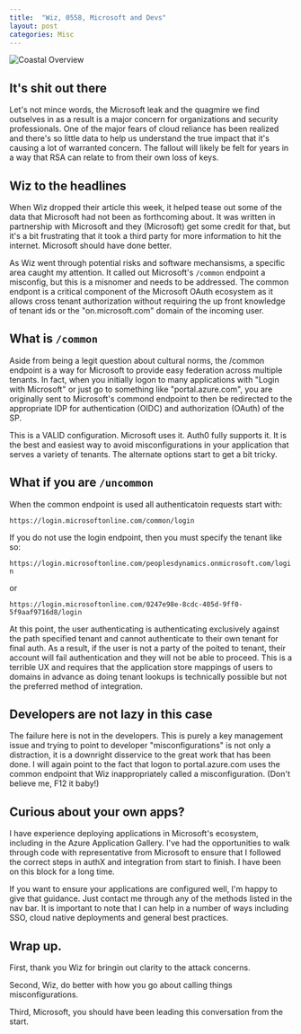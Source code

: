 ```yaml
---
title:  "Wiz, 0558, Microsoft and Devs"
layout: post
categories: Misc
---
```


![Coastal Overview](https://images.pexels.com/photos/635356/pexels-photo-635356.jpeg?cs=srgb&dl=pexels-pok-rie-1130268.jpg&fm=jpg&h=500&w=1500&fit=crop)


## It's shit out there

Let's not mince words, the Microsoft leak and the quagmire we find outselves in
as a result is a major concern for organizations and security professionals. One
of the major fears of cloud reliance has been realized and there's so little 
data to help us understand the true impact that it's causing a lot of warranted
concern. The fallout will likely be felt for years in a way that RSA can relate
to from their own loss of keys.

## Wiz to the headlines

When Wiz dropped their article this week, it helped tease out some of the data
that Microsoft had not been as forthcoming about. It was written in partnership
with Microsoft and they (Microsoft) get some credit for that, but it's a bit 
frustrating that it took a third party for more information to hit the internet.
Microsoft should have done better.

As Wiz went through potential risks and software mechansisms, a specific area
caught my attention. It called out Microsoft's `/common` endpoint a misconfig,
but this is a misnomer and needs to be addressed. The common endpont is a 
critical component of the Microsoft OAuth ecosystem as it allows cross tenant
authorization without requiring the up front knowledge of tenant ids or the 
"on.microsoft.com" domain of the incoming user. 

## What is `/common`

Aside from being a legit question about cultural norms, the /common endpoint is
a way for Microsoft to provide easy federation across multiple tenants. In fact,
when you initially logon to many applications with "Login with Microsoft" or 
just go to something like "portal.azure.com", you are originally sent to
Microsoft's commond endpoint to then be redirected to the appropriate IDP for
authentication (OIDC) and authorization (OAuth) of the SP.

This is a VALID configuration. Microsoft uses it. Auth0 fully supports it. It is
the best and easiest way to avoid misconfigurations in your application that 
serves a variety of tenants. The alternate options start to get a bit tricky.

## What if you are `/uncommon`

When the common endpoint is used all authenticatoin requests start with:

`https://login.microsoftonline.com/common/login`

If you do not use the login endpoint, then you must specify the tenant like so:

`https://login.microsoftonline.com/peoplesdynamics.onmicrosoft.com/login`

or

`https://login.microsoftonline.com/0247e98e-8cdc-405d-9ff0-5f9aaf9716d8/login`

At this point, the user authenticating is authenticating exclusively against the
path specified tenant and cannot authenticate to their own tenant for final auth. 
As a result, if the user is not a party of the poited to tenant, their account 
will fail authentication and they will not be able to proceed. This is a 
terrible UX and requires that the application store mappings of users to domains
in advance as doing tenant lookups is technically possible but not the preferred
method of integration.


## Developers are not lazy in this case

The failure here is not in the developers. This is purely a key management issue
and trying to point to developer "misconfigurations" is not only a distraction, 
it is a downright disservice to the great work that has been done. I will again
point to the fact that logon to portal.azure.com uses the common endpoint that 
Wiz inappropriately called a misconfiguration. (Don't believe me, F12 it baby!)

## Curious about your own apps?

I have experience deploying applications in Microsoft's ecosystem, including in
the Azure Application Gallery. I've had the opportunities to walk through code
with representative from Microsoft to ensure that I followed the correct steps
in authX and integration from start to finish. I have been on this block for a
long time.

If you want to ensure your applications are configured well, I'm happy to give
that guidance. Just contact me through any of the methods listed in the nav bar.
It is important to note that I can help in a number of ways including SSO, cloud
native deployments and general best practices.

## Wrap up.

First, thank you Wiz for bringin out clarity to the attack concerns.

Second, Wiz, do better with how you go about calling things misconfigurations.

Third, Microsoft, you should have been leading this conversation from the start.